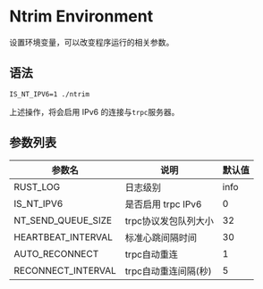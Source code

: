 # Ntrim Environment

设置环境变量，可以改变程序运行的相关参数。

## 语法

```shell
IS_NT_IPV6=1 ./ntrim
```

上述操作，将会启用 IPv6 的连接与`trpc`服务器。

## 参数列表

| 参数名                | 说明             | 默认值  |
|--------------------|----------------|------|
| RUST_LOG           | 日志级别           | info |
| IS_NT_IPV6         | 是否启用 trpc IPv6 | 0    |
| NT_SEND_QUEUE_SIZE | trpc协议发包队列大小   | 32   |
| HEARTBEAT_INTERVAL | 标准心跳间隔时间       | 30   |
| AUTO_RECONNECT     | trpc自动重连       | 1    |
| RECONNECT_INTERVAL | trpc自动重连间隔(秒)  | 5    |
